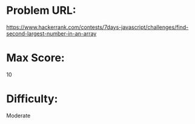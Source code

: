 # Problem URL:
https://www.hackerrank.com/contests/7days-javascript/challenges/find-second-largest-number-in-an-array

# Max Score:
10

# Difficulty:
Moderate
